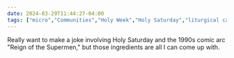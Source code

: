 ```yaml
---
date: 2024-03-29T11:44:27-04:00
tags: ["micro","Communities","Holy Week","Holy Saturday","liturgical calendar","Easter","Superman","comics"]
---
```

Really want to make a joke involving Holy Saturday and the 1990s comic arc "Reign of the Supermen," but those ingredients are all I can come up with.